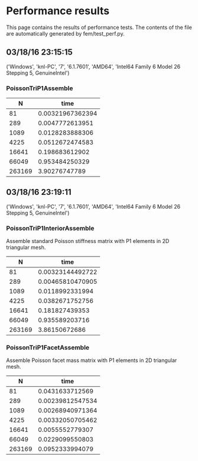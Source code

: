 # Performance results

This page contains the results of performance tests. The contents of the file are automatically generated by fem/test_perf.py.

## 03/18/16 23:15:15

('Windows', 'knl-PC', '7', '6.1.7601', 'AMD64', 'Intel64 Family 6 Model 26 Stepping 5, GenuineIntel')

### PoissonTriP1Assemble

|N|time|
|---|---|
|81|0.00321967362394|
|289|0.0047772613951|
|1089|0.0128283888306|
|4225|0.0512672474583|
|16641|0.198683612902|
|66049|0.953484250329|
|263169|3.90276747789|

## 03/18/16 23:19:11

('Windows', 'knl-PC', '7', '6.1.7601', 'AMD64', 'Intel64 Family 6 Model 26 Stepping 5, GenuineIntel')

### PoissonTriP1InteriorAssemble

Assemble standard Poisson stiffness matrix with P1 elements in 2D triangular mesh.

|N|time|
|---|---|
|81|0.00323144492722|
|289|0.00465810470905|
|1089|0.0118992331994|
|4225|0.0382671752756|
|16641|0.181827439353|
|66049|0.935589203716|
|263169|3.86150672686|

### PoissonTriP1FacetAssemble

Assemble Poisson facet mass matrix with P1 elements in 2D triangular mesh.

|N|time|
|---|---|
|81|0.0431633712569|
|289|0.00239812547534|
|1089|0.00268940971364|
|4225|0.00332050705462|
|16641|0.0055552779307|
|66049|0.0229099550803|
|263169|0.0952333994079|

